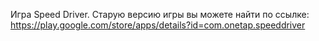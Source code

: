 Игра Speed Driver.
 Старую версию игры вы можете найти по ссылке: https://play.google.com/store/apps/details?id=com.onetap.speeddriver